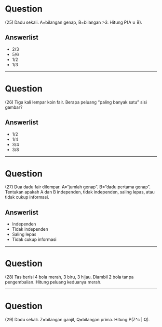 Question
========
(25) Dadu sekali. A=bilangan genap, B=bilangan >3. Hitung P(A ∪ B).

Answerlist
----------
* 2/3
* 5/6
* 1/2
* 1/3

---
Question
========
(26) Tiga kali lempar koin fair. Berapa peluang “paling banyak satu” sisi gambar?

Answerlist
----------
* 1/2
* 1/4
* 3/4
* 3/8

---
Question
========
(27) Dua dadu fair dilempar. A=“jumlah genap”. B=“dadu pertama genap”. Tentukan apakah A dan B independen, tidak independen, saling lepas, atau tidak cukup informasi.

Answerlist
----------
* Independen
* Tidak independen
* Saling lepas
* Tidak cukup informasi

---
Question
========
(28) Tas berisi 4 bola merah, 3 biru, 3 hijau. Diambil 2 bola tanpa pengembalian. Hitung peluang keduanya merah.

---
Question
========
(29) Dadu sekali. Z=bilangan ganjil, Q=bilangan prima. Hitung P(Z^c | Q).
